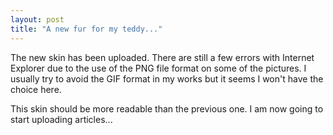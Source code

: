 ```yaml
---
layout: post
title: "A new fur for my teddy..."
---
```


The new skin has been uploaded. There are still a few errors with Internet Explorer due to the use of the PNG file format on some of the pictures. I usually try to avoid the GIF format in my works but it seems I won't have the choice here.

This skin should be more readable than the previous one. I am now going to start uploading articles...
